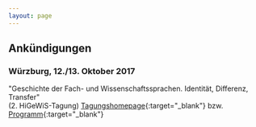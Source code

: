 ```yaml
---
layout: page
---
```


## Ankündigungen

### Würzburg, 12./13. Oktober 2017

"Geschichte der Fach- und Wissenschaftssprachen. Identität, Differenz, Transfer"  
(2. HiGeWiS-Tagung)
[Tagungshomepage]( http://www.sprawi.germanistik.uni-wuerzburg.de/forschung/tagung_geschichte_der_fach_und_wissenschaftssprachen/ ){:target="_blank"}
bzw. [Programm]( http://www.sprawi.germanistik.uni-wuerzburg.de/forschung/tagung_geschichte_der_fach_und_wissenschaftssprachen/programm/ ){:target="_blank"}